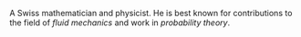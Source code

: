 A Swiss mathematician and physicist. He is best known for contributions to the
field of *fluid mechanics* and work in *probability theory*.
